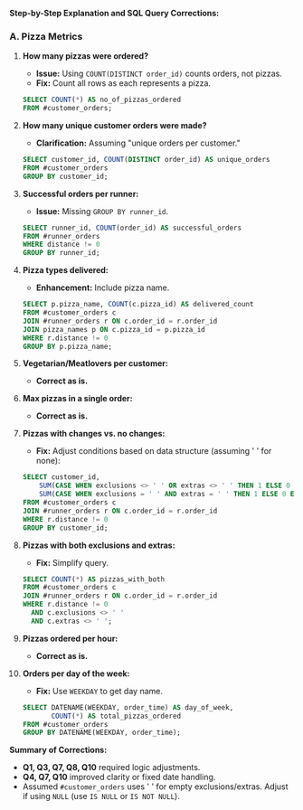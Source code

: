 **Step-by-Step Explanation and SQL Query Corrections:**

### A. Pizza Metrics

1. **How many pizzas were ordered?**
   - **Issue:** Using `COUNT(DISTINCT order_id)` counts orders, not pizzas.
   - **Fix:** Count all rows as each represents a pizza.
   ```sql
   SELECT COUNT(*) AS no_of_pizzas_ordered
   FROM #customer_orders;
   ```

2. **How many unique customer orders were made?**
   - **Clarification:** Assuming "unique orders per customer."
   ```sql
   SELECT customer_id, COUNT(DISTINCT order_id) AS unique_orders
   FROM #customer_orders
   GROUP BY customer_id;
   ```

3. **Successful orders per runner:**
   - **Issue:** Missing `GROUP BY runner_id`.
   ```sql
   SELECT runner_id, COUNT(order_id) AS successful_orders
   FROM #runner_orders
   WHERE distance != 0
   GROUP BY runner_id;
   ```

4. **Pizza types delivered:**
   - **Enhancement:** Include pizza name.
   ```sql
   SELECT p.pizza_name, COUNT(c.pizza_id) AS delivered_count
   FROM #customer_orders c
   JOIN #runner_orders r ON c.order_id = r.order_id
   JOIN pizza_names p ON c.pizza_id = p.pizza_id
   WHERE r.distance != 0
   GROUP BY p.pizza_name;
   ```

5. **Vegetarian/Meatlovers per customer:**
   - **Correct as is.**

6. **Max pizzas in a single order:**
   - **Correct as is.**

7. **Pizzas with changes vs. no changes:**
   - **Fix:** Adjust conditions based on data structure (assuming ' ' for none):
   ```sql
   SELECT customer_id,
       SUM(CASE WHEN exclusions <> ' ' OR extras <> ' ' THEN 1 ELSE 0 END) AS with_changes,
       SUM(CASE WHEN exclusions = ' ' AND extras = ' ' THEN 1 ELSE 0 END) AS no_changes
   FROM #customer_orders c
   JOIN #runner_orders r ON c.order_id = r.order_id
   WHERE r.distance != 0
   GROUP BY customer_id;
   ```

8. **Pizzas with both exclusions and extras:**
   - **Fix:** Simplify query.
   ```sql
   SELECT COUNT(*) AS pizzas_with_both
   FROM #customer_orders c
   JOIN #runner_orders r ON c.order_id = r.order_id
   WHERE r.distance != 0
     AND c.exclusions <> ' ' 
     AND c.extras <> ' ';
   ```

9. **Pizzas ordered per hour:**
   - **Correct as is.**

10. **Orders per day of the week:**
    - **Fix:** Use `WEEKDAY` to get day name.
    ```sql
    SELECT DATENAME(WEEKDAY, order_time) AS day_of_week, 
           COUNT(*) AS total_pizzas_ordered
    FROM #customer_orders
    GROUP BY DATENAME(WEEKDAY, order_time);
    ```

**Summary of Corrections:**
- **Q1, Q3, Q7, Q8, Q10** required logic adjustments.
- **Q4, Q7, Q10** improved clarity or fixed date handling.
- Assumed `#customer_orders` uses ' ' for empty exclusions/extras. Adjust if using `NULL` (use `IS NULL` or `IS NOT NULL`).
